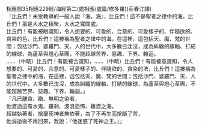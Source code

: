 相應部35相應229經/海經第二(處相應/處篇/修多羅)(莊春江譯)  
「比丘們！未受教導的一般人說『海，海』，比丘們！這不是聖者之律中的海，比丘們！那是大水之積聚，大水之寬闊處。  
比丘們！有能被眼識知，令人想要的、可愛的、合意的、可愛樣子的、伴隨欲的、貪染的色，比丘們！這被稱為聖者之律中的海，在這裡，這包括天、魔、梵的世間；包括沙門、婆羅門、天、人的世代中，大多數已沈沒，成為糾纏的線軸、打結的線球，為蘆草與燈心草團，不能超越苦界、惡趣、下界、輪迴。  
……（中略）比丘們！有能被舌識知，……（中略）比丘們！有能被意識知，令人想要的、可愛的、合意的、可愛樣子的、伴隨欲的、貪染的法，比丘們！這被稱為聖者之律中的海，在這裡，這包括天、魔、梵的世間；包括沙門、婆羅門、天、人的世代中，大多數已沈沒，成為糾纏的線軸、打結的線球，為蘆草與燈心草團，不能超越苦界、惡趣、下界、輪迴。」  
「凡已離貪、瞋、無明之染者，  
他渡過這有水鬼、羅剎、波浪恐怖、難渡之海。  
超越執著者、捨棄死神者無依著，為了不再生而捨斷了苦，  
他消逝後不再回來，我說：『他迷惑了死神之王。』」  
  
  
